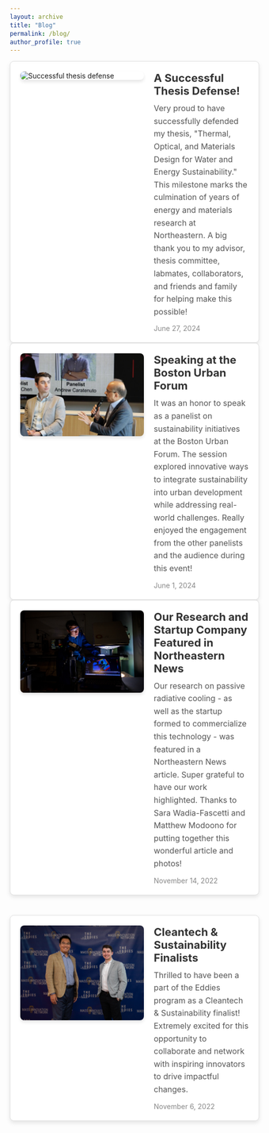 ```yaml
---
layout: archive
title: "Blog"
permalink: /blog/
author_profile: true
---
```



<!-- Blog Post 3 -->
<div class="blog-post">
  <img src="/images/IMG_0855.png" alt="Successful thesis defense">
  <div class="post-content">
    <h3>A Successful Thesis Defense!</h3>
    <p>
      Very proud to have successfully defended my thesis, "Thermal, Optical, and Materials Design for Water and Energy Sustainability." This milestone marks the culmination of years of energy and materials research at Northeastern. A big thank you to my advisor, thesis committee, labmates, collaborators, and friends and family for helping make this possible!
    </p>
    <small>June 27, 2024</small>
  </div>
</div>


<!-- Blog Post 2 -->
<div class="blog-post">
  <img src="/images/boston_urban_forum_ravi_ramamurti.webp" alt="Speaking at the Boston Urban Forum">
  <div class="post-content">
    <h3>Speaking at the Boston Urban Forum</h3>
    <p>
      It was an honor to speak as a panelist on sustainability initiatives at the Boston Urban Forum. The session explored innovative ways to integrate sustainability into urban development while addressing real-world challenges. Really enjoyed the engagement from the other panelists and the audience during this event!
    </p>
    <small>June 1, 2024</small>
  </div>
</div>

<div class="gallery-blog">
  <!-- Blog Post 1 -->
  <div class="blog-post">
    <img src="/images/neu_4f178x09j.jpeg" alt="Performing solar simulator experiments">
    <div class="post-content">
      <h3>Our Research and Startup Company Featured in Northeastern News</h3>
      <p>
        Our research on passive radiative cooling - as well as the startup formed to commercialize this technology - was featured in a Northeastern News article. Super grateful to have our work highlighted. Thanks to Sara Wadia-Fascetti and Matthew Modoono for putting together this wonderful article and photos!
      </p>
      <small>November 14, 2022</small>
    </div>
  </div>


  <!-- Blog Post 4 -->
  <div class="blog-post">
    <img src="/images/EPD_7280.jpg" alt="Cleantech & Sustainability Finalists">
    <div class="post-content">
      <h3>Cleantech & Sustainability Finalists</h3>
      <p>
        Thrilled to have been a part of the Eddies program as a Cleantech & Sustainability finalist! Extremely excited for this opportunity to collaborate and network with inspiring innovators to drive impactful changes.
      </p>
      <small>November 6, 2022</small>
    </div>
  </div>
</div>




<style>
.gallery-blog {
  display: flex;
  flex-direction: column; /* Ensures the posts stack vertically */
  gap: 40px; /* Adds consistent space between posts */
}

.blog-post {
  display: flex;
  flex-wrap: wrap;
  align-items: flex-start;
  gap: 20px; /* Adds space between the image and text */
  padding: 20px;
  border: 1px solid #e0e0e0;
  border-radius: 8px;
  box-shadow: 0 4px 8px rgba(0, 0, 0, 0.1);
  background-color: #fff;
}

.blog-post img {
  flex-shrink: 0;
  max-width: 250px;
  width: 100%; /* Ensures the image scales properly */
  height: auto;
  border-radius: 8px;
  box-shadow: 0 4px 6px rgba(0, 0, 0, 0.1);
}

.post-content {
  flex-grow: 1;
  max-width: calc(100% - 270px); /* Adjusts width dynamically to the image */
}

.post-content h3 {
  margin: 0 0 10px;
  font-size: 22px;
  color: #333;
}

.post-content p {
  margin: 0 0 12px;
  font-size: 16px;
  line-height: 1.6;
  color: #555;
}

.post-content small {
  font-size: 14px;
  color: #888;
}

/* Responsive design for mobile devices */
@media screen and (max-width: 768px) {
  .blog-post {
    flex-direction: column; /* Stack image and text vertically */
    align-items: center; /* Center-align items */
    gap: 20px; /* Adjust spacing for smaller screens */
  }

  .blog-post img {
    max-width: 100%; /* Allow images to take full width */
  }

  .post-content {
    max-width: 100%; /* Ensure content takes full width */
    text-align: center; /* Center-align text for better readability */
  }

  .post-content h3 {
    font-size: 20px; /* Adjust heading size */
  }

  .post-content p {
    font-size: 14px; /* Adjust paragraph size */
  }

  .post-content small {
    font-size: 12px; /* Adjust font size for date */
  }
}
</style>


